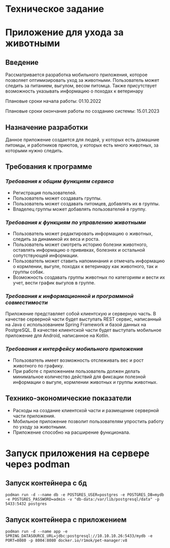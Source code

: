 # Техническое задание
# Приложение для ухода за животными
## Введение
Рассматривается разработка мобильного приложения, 
которое позволяет оптимизировать уход за животными. 
Пользователь может следить за питанием, выгулом, весом питомца.
Также присутствует возможность указывать информацию о походах
к ветеринару

Плановые сроки начала работы: 01.10.2022

Плановые сроки окончания работы по созданию системы: 15.01.2023
## Назначение разработки
Данное приложение создается для людей, 
у которых есть домашние питомцы, и работников приютов,
у которых есть много животных, за которыми нужно следить.
## Требования к программе
### _Требования к общим функциям сервиса_
* Регистрация пользователей. 
* Пользователь может создавать группы. 
* Пользователь может создавать питомцев, добавлять их в группы. 
* Владелец группы может добавлять пользователей в группу.
### _Требования к функциям по управлению животными_
* Пользователь может редактировать информацию о животных, следить за динамикой их веса и роста.
* Пользователь может смотреть историю болезни животного, оставлять информацию о прививках, болезнях и остальной сопутствующей информации.
* Пользователь может ставить напоминания и отмечать информацию о кормлении, выгуле, походах к ветеринару как животного, так и группы собак.
* Возможность создавать группы животных по категориям и вести их учет, вести график выгулов в группе.
### _Требования к информационной и программной совместимости_
Приложение представляет собой клиентскую и серверную часть.
В качестве серверной части будет выступать REST сервис, написанный на Java с использованием Spring Framework и базой данных на PostgreSQL.
В качестве клиентской части будет выступать мобильное приложение для Android, написанное на Kotlin.
### _Требования к интерфейсу мобильного приложения_
* Пользователь имеет возможность отслеживать вес и рост животного по графику.
* При работе с приложением пользователь должен делать минимальное количество действий для фиксации полезной информации о выгуле, кормлении животных и группы животных.
## Технико-экономические показатели
* Расходы на создание клиентской части и размещение серверной части приложения.
* Мобильное приложение позволит пользователям упростить работу по уходу за животными.
* Приложение способно на расширение функционала.


# Запуск приложения на сервере через podman
## Запуск контейнера с бд
```shell
podman run -d --name db -e POSTGRES_USER=postgres -e POSTGRES_DB=mydb -e POSTGRES_PASSWORD=admin -v "db-data:/var/lib/postgresql/data" -p 5433:5432 postgres
```
## Запуск контейнера с приложением
```shell
podman run -d --name app -e SPRING_DATASOURCE_URL=jdbc:postgresql://10.10.10.26:5433/mydb -e PORT=8080 -p 8004:8080 docker.io/r1mok/pet-manager:v8
```